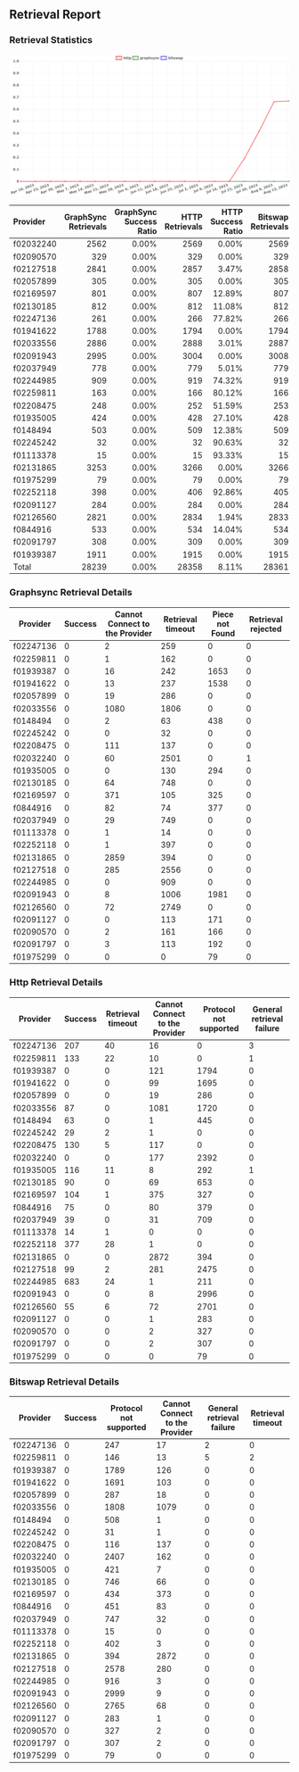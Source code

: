 ## Retrieval Report
### Retrieval Statistics
<img src="https://raw.githubusercontent.com/data-preservation-programs/filplus-checker-assets/main/filecoin-project/filecoin-plus-large-datasets/issues/1860/1692113434111.png"/>

| Provider  | GraphSync Retrievals | GraphSync Success Ratio | HTTP Retrievals | HTTP Success Ratio | Bitswap Retrievals | Bitswap Success Ratio |
| :-------- | -------------------: | ----------------------: | --------------: | -----------------: | -----------------: | --------------------: |
| f02032240 |                 2562 |                   0.00% |            2569 |              0.00% |               2569 |                 0.00% |
| f02090570 |                  329 |                   0.00% |             329 |              0.00% |                329 |                 0.00% |
| f02127518 |                 2841 |                   0.00% |            2857 |              3.47% |               2858 |                 0.00% |
| f02057899 |                  305 |                   0.00% |             305 |              0.00% |                305 |                 0.00% |
| f02169597 |                  801 |                   0.00% |             807 |             12.89% |                807 |                 0.00% |
| f02130185 |                  812 |                   0.00% |             812 |             11.08% |                812 |                 0.00% |
| f02247136 |                  261 |                   0.00% |             266 |             77.82% |                266 |                 0.00% |
| f01941622 |                 1788 |                   0.00% |            1794 |              0.00% |               1794 |                 0.00% |
| f02033556 |                 2886 |                   0.00% |            2888 |              3.01% |               2887 |                 0.00% |
| f02091943 |                 2995 |                   0.00% |            3004 |              0.00% |               3008 |                 0.00% |
| f02037949 |                  778 |                   0.00% |             779 |              5.01% |                779 |                 0.00% |
| f02244985 |                  909 |                   0.00% |             919 |             74.32% |                919 |                 0.00% |
| f02259811 |                  163 |                   0.00% |             166 |             80.12% |                166 |                 0.00% |
| f02208475 |                  248 |                   0.00% |             252 |             51.59% |                253 |                 0.00% |
| f01935005 |                  424 |                   0.00% |             428 |             27.10% |                428 |                 0.00% |
| f0148494  |                  503 |                   0.00% |             509 |             12.38% |                509 |                 0.00% |
| f02245242 |                   32 |                   0.00% |              32 |             90.63% |                 32 |                 0.00% |
| f01113378 |                   15 |                   0.00% |              15 |             93.33% |                 15 |                 0.00% |
| f02131865 |                 3253 |                   0.00% |            3266 |              0.00% |               3266 |                 0.00% |
| f01975299 |                   79 |                   0.00% |              79 |              0.00% |                 79 |                 0.00% |
| f02252118 |                  398 |                   0.00% |             406 |             92.86% |                405 |                 0.00% |
| f02091127 |                  284 |                   0.00% |             284 |              0.00% |                284 |                 0.00% |
| f02126560 |                 2821 |                   0.00% |            2834 |              1.94% |               2833 |                 0.00% |
| f0844916  |                  533 |                   0.00% |             534 |             14.04% |                534 |                 0.00% |
| f02091797 |                  308 |                   0.00% |             309 |              0.00% |                309 |                 0.00% |
| f01939387 |                 1911 |                   0.00% |            1915 |              0.00% |               1915 |                 0.00% |
| Total     |                28239 |                   0.00% |           28358 |              8.11% |              28361 |                 0.00% |

### Graphsync Retrieval Details
| Provider  | Success | Cannot Connect to the Provider | Retrieval timeout | Piece not Found | Retrieval rejected |
| --------- | ------- | ------------------------------ | ----------------- | --------------- | ------------------ |
| f02247136 | 0       | 2                              | 259               | 0               | 0                  |
| f02259811 | 0       | 1                              | 162               | 0               | 0                  |
| f01939387 | 0       | 16                             | 242               | 1653            | 0                  |
| f01941622 | 0       | 13                             | 237               | 1538            | 0                  |
| f02057899 | 0       | 19                             | 286               | 0               | 0                  |
| f02033556 | 0       | 1080                           | 1806              | 0               | 0                  |
| f0148494  | 0       | 2                              | 63                | 438             | 0                  |
| f02245242 | 0       | 0                              | 32                | 0               | 0                  |
| f02208475 | 0       | 111                            | 137               | 0               | 0                  |
| f02032240 | 0       | 60                             | 2501              | 0               | 1                  |
| f01935005 | 0       | 0                              | 130               | 294             | 0                  |
| f02130185 | 0       | 64                             | 748               | 0               | 0                  |
| f02169597 | 0       | 371                            | 105               | 325             | 0                  |
| f0844916  | 0       | 82                             | 74                | 377             | 0                  |
| f02037949 | 0       | 29                             | 749               | 0               | 0                  |
| f01113378 | 0       | 1                              | 14                | 0               | 0                  |
| f02252118 | 0       | 1                              | 397               | 0               | 0                  |
| f02131865 | 0       | 2859                           | 394               | 0               | 0                  |
| f02127518 | 0       | 285                            | 2556              | 0               | 0                  |
| f02244985 | 0       | 0                              | 909               | 0               | 0                  |
| f02091943 | 0       | 8                              | 1006              | 1981            | 0                  |
| f02126560 | 0       | 72                             | 2749              | 0               | 0                  |
| f02091127 | 0       | 0                              | 113               | 171             | 0                  |
| f02090570 | 0       | 2                              | 161               | 166             | 0                  |
| f02091797 | 0       | 3                              | 113               | 192             | 0                  |
| f01975299 | 0       | 0                              | 0                 | 79              | 0                  |

### Http Retrieval Details
| Provider  | Success | Retrieval timeout | Cannot Connect to the Provider | Protocol not supported | General retrieval failure |
| --------- | ------- | ----------------- | ------------------------------ | ---------------------- | ------------------------- |
| f02247136 | 207     | 40                | 16                             | 0                      | 3                         |
| f02259811 | 133     | 22                | 10                             | 0                      | 1                         |
| f01939387 | 0       | 0                 | 121                            | 1794                   | 0                         |
| f01941622 | 0       | 0                 | 99                             | 1695                   | 0                         |
| f02057899 | 0       | 0                 | 19                             | 286                    | 0                         |
| f02033556 | 87      | 0                 | 1081                           | 1720                   | 0                         |
| f0148494  | 63      | 0                 | 1                              | 445                    | 0                         |
| f02245242 | 29      | 2                 | 1                              | 0                      | 0                         |
| f02208475 | 130     | 5                 | 117                            | 0                      | 0                         |
| f02032240 | 0       | 0                 | 177                            | 2392                   | 0                         |
| f01935005 | 116     | 11                | 8                              | 292                    | 1                         |
| f02130185 | 90      | 0                 | 69                             | 653                    | 0                         |
| f02169597 | 104     | 1                 | 375                            | 327                    | 0                         |
| f0844916  | 75      | 0                 | 80                             | 379                    | 0                         |
| f02037949 | 39      | 0                 | 31                             | 709                    | 0                         |
| f01113378 | 14      | 1                 | 0                              | 0                      | 0                         |
| f02252118 | 377     | 28                | 1                              | 0                      | 0                         |
| f02131865 | 0       | 0                 | 2872                           | 394                    | 0                         |
| f02127518 | 99      | 2                 | 281                            | 2475                   | 0                         |
| f02244985 | 683     | 24                | 1                              | 211                    | 0                         |
| f02091943 | 0       | 0                 | 8                              | 2996                   | 0                         |
| f02126560 | 55      | 6                 | 72                             | 2701                   | 0                         |
| f02091127 | 0       | 0                 | 1                              | 283                    | 0                         |
| f02090570 | 0       | 0                 | 2                              | 327                    | 0                         |
| f02091797 | 0       | 0                 | 2                              | 307                    | 0                         |
| f01975299 | 0       | 0                 | 0                              | 79                     | 0                         |

### Bitswap Retrieval Details
| Provider  | Success | Protocol not supported | Cannot Connect to the Provider | General retrieval failure | Retrieval timeout |
| --------- | ------- | ---------------------- | ------------------------------ | ------------------------- | ----------------- |
| f02247136 | 0       | 247                    | 17                             | 2                         | 0                 |
| f02259811 | 0       | 146                    | 13                             | 5                         | 2                 |
| f01939387 | 0       | 1789                   | 126                            | 0                         | 0                 |
| f01941622 | 0       | 1691                   | 103                            | 0                         | 0                 |
| f02057899 | 0       | 287                    | 18                             | 0                         | 0                 |
| f02033556 | 0       | 1808                   | 1079                           | 0                         | 0                 |
| f0148494  | 0       | 508                    | 1                              | 0                         | 0                 |
| f02245242 | 0       | 31                     | 1                              | 0                         | 0                 |
| f02208475 | 0       | 116                    | 137                            | 0                         | 0                 |
| f02032240 | 0       | 2407                   | 162                            | 0                         | 0                 |
| f01935005 | 0       | 421                    | 7                              | 0                         | 0                 |
| f02130185 | 0       | 746                    | 66                             | 0                         | 0                 |
| f02169597 | 0       | 434                    | 373                            | 0                         | 0                 |
| f0844916  | 0       | 451                    | 83                             | 0                         | 0                 |
| f02037949 | 0       | 747                    | 32                             | 0                         | 0                 |
| f01113378 | 0       | 15                     | 0                              | 0                         | 0                 |
| f02252118 | 0       | 402                    | 3                              | 0                         | 0                 |
| f02131865 | 0       | 394                    | 2872                           | 0                         | 0                 |
| f02127518 | 0       | 2578                   | 280                            | 0                         | 0                 |
| f02244985 | 0       | 916                    | 3                              | 0                         | 0                 |
| f02091943 | 0       | 2999                   | 9                              | 0                         | 0                 |
| f02126560 | 0       | 2765                   | 68                             | 0                         | 0                 |
| f02091127 | 0       | 283                    | 1                              | 0                         | 0                 |
| f02090570 | 0       | 327                    | 2                              | 0                         | 0                 |
| f02091797 | 0       | 307                    | 2                              | 0                         | 0                 |
| f01975299 | 0       | 79                     | 0                              | 0                         | 0                 |
